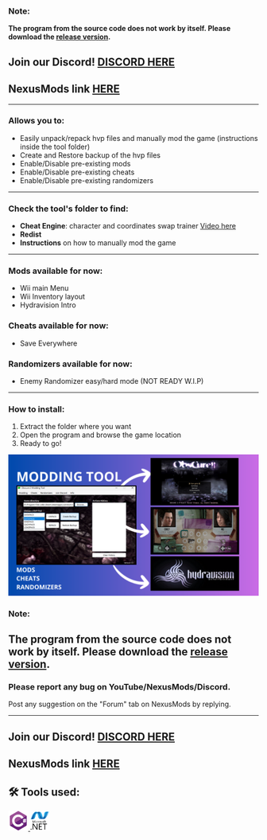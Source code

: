 ### Note:
**The program from the source code does not work by itself. Please download the [release version](https://github.com/BioShip0706/Obscure2-Modding-Tool/releases).**
## Join our Discord! [DISCORD HERE](https://discord.gg/NUEZQU64FN)
## NexusMods link [HERE](https://www.nexusmods.com/obscure2/mods/2)

---

### Allows you to:
- Easily unpack/repack hvp files and manually mod the game (instructions inside the tool folder)
- Create and Restore backup of the hvp files
- Enable/Disable pre-existing mods
- Enable/Disable pre-existing cheats
- Enable/Disable pre-existing randomizers

---

### Check the tool's folder to find:
- **Cheat Engine**: character and coordinates swap trainer [Video here](https://youtu.be/SZkCMnZR5OE?si=izbpLl_kFk0xL5AA)
- **Redist**
- **Instructions** on how to manually mod the game

---

### Mods available for now:
- Wii main Menu
- Wii Inventory layout
- Hydravision Intro

### Cheats available for now:
- Save Everywhere

### Randomizers available for now:
- Enemy Randomizer easy/hard mode (NOT READY W.I.P)

---

### How to install:
1. Extract the folder where you want
2. Open the program and browse the game location
3. Ready to go!

[![Watch the video](MODDINGTOOL.png)](https://www.youtube.com/watch?v=74YFKmFuHwc)

### Note:
**The program from the source code does not work by itself. Please download the [release version](https://github.com/BioShip0706/Obscure2-Modding-Tool/releases).**
---
### Please report any bug on YouTube/NexusMods/Discord.
Post any suggestion on the "Forum" tab on NexusMods by replying.

---

## Join our Discord! [DISCORD HERE](https://discord.gg/NUEZQU64FN)
## NexusMods link [HERE](https://www.nexusmods.com/obscure2/mods/2)

<h2>🛠️ Tools used:</h2> <p align="left"> <a href="https://www.w3schools.com/cs/" target="_blank" rel="noreferrer"> <img src="https://raw.githubusercontent.com/devicons/devicon/master/icons/csharp/csharp-original.svg" alt="csharp" width="40" height="40"/> </a> <a href="https://dotnet.microsoft.com/" target="_blank" rel="noreferrer"> <img src="https://raw.githubusercontent.com/devicons/devicon/master/icons/dot-net/dot-net-original-wordmark.svg" alt="dotnet" width="40" height="40"/> </a> </p>
